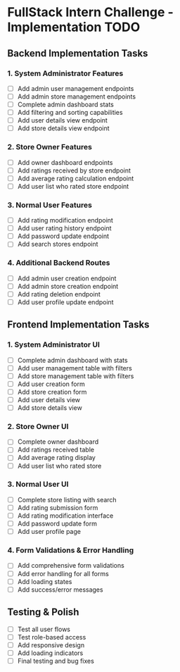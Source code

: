 # FullStack Intern Challenge - Implementation TODO

## Backend Implementation Tasks

### 1. System Administrator Features
- [ ] Add admin user management endpoints
- [ ] Add admin store management endpoints
- [ ] Complete admin dashboard stats
- [ ] Add filtering and sorting capabilities
- [ ] Add user details view endpoint
- [ ] Add store details view endpoint

### 2. Store Owner Features
- [ ] Add owner dashboard endpoints
- [ ] Add ratings received by store endpoint
- [ ] Add average rating calculation endpoint
- [ ] Add user list who rated store endpoint

### 3. Normal User Features
- [ ] Add rating modification endpoint
- [ ] Add user rating history endpoint
- [ ] Add password update endpoint
- [ ] Add search stores endpoint

### 4. Additional Backend Routes
- [ ] Add admin user creation endpoint
- [ ] Add admin store creation endpoint
- [ ] Add rating deletion endpoint
- [ ] Add user profile update endpoint

## Frontend Implementation Tasks

### 1. System Administrator UI
- [ ] Complete admin dashboard with stats
- [ ] Add user management table with filters
- [ ] Add store management table with filters
- [ ] Add user creation form
- [ ] Add store creation form
- [ ] Add user details view
- [ ] Add store details view

### 2. Store Owner UI
- [ ] Complete owner dashboard
- [ ] Add ratings received table
- [ ] Add average rating display
- [ ] Add user list who rated store

### 3. Normal User UI
- [ ] Complete store listing with search
- [ ] Add rating submission form
- [ ] Add rating modification interface
- [ ] Add password update form
- [ ] Add user profile page

### 4. Form Validations & Error Handling
- [ ] Add comprehensive form validations
- [ ] Add error handling for all forms
- [ ] Add loading states
- [ ] Add success/error messages

## Testing & Polish
- [ ] Test all user flows
- [ ] Test role-based access
- [ ] Add responsive design
- [ ] Add loading indicators
- [ ] Final testing and bug fixes
